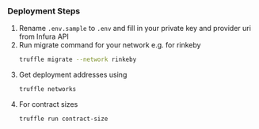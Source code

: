 ### Deployment Steps 
1. Rename `.env.sample` to `.env` and fill in your private key and 
provider uri from Infura API 
2. Run migrate command for your network e.g. for rinkeby
    ```sh
    truffle migrate --network rinkeby 
    ```
3. Get deployment addresses using 
   ```sh
   truffle networks 
   ```
4. For contract sizes 
   ```sh
   truffle run contract-size
   ```